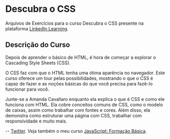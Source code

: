 # Descubra o CSS
Arquivos de Exercícios para o curso Descubra o CSS presente na plataforma [LinkedIn Learning](https://www.linkedin.com/learning/).

## Descrição do Curso
Depois de aprender o básico de HTML, é hora de começar a explorar o Cascading Style Sheets (CSS). 

O CSS faz com que o HTML tenha uma ótima aparência no navegador. Este curso oferece um tour pelas possibilidades, mostrando o que o CSS é capaz de fazer e as noções básicas do que você precisa para fazê-lo funcionar para você. 

Junte-se a Amanda Cavallaro enquanto ela explica o que é CSS e como ele funciona com HTML. Ela cobre conceitos comuns de CSS, como o modelo de caixas, assim como trabalhar com fontes e cores. Além disso, ela demonstra como estruturar uma página com CSS, trabalhar com responsividade e muito mais.

--
[Twitter](http://twitter.com/chibichibibr).
Veja também o meu curso [JavaScript: Formação Básica](https://www.linkedin.com/learning/javascript-formacao-basica/boas-vindas-ao-curso-javascript-formacao-basica?u=2357354).
